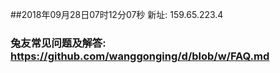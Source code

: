 ##2018年09月28日07时12分07秒 新址: 159.65.223.4
### 兔友常见问题及解答: https://github.com/wanggonging/d/blob/w/FAQ.md
